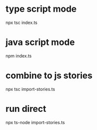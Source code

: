# type script mode
npx tsc index.ts

# java script mode
npm index.ts

# combine to js stories
npx tsc import-stories.ts

# run direct
npx ts-node import-stories.ts